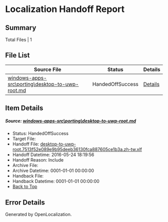 # <a name='report-top'></a> Localization Handoff Report

## Summary
 Total Files | 1

## File List
 Source File | Status | Details 
 ----------- | ------ | ------- 
 [windows-apps-src\porting\desktop-to-uwp-root.md](https://github.com/Microsoft/windows-apps/blob/3b487387bf2e04db76042bbe7da1845cd4ea04b8/windows-apps-src/porting/desktop-to-uwp-root.md) | HandedOffSuccess | [Details](#85a9fba8c0e016d39d3ab25cd5681988f6c5db683368)

## Item Details
##### <a name='85a9fba8c0e016d39d3ab25cd5681988f6c5db683368'></a> Source: [windows-apps-src\porting\desktop-to-uwp-root.md](https://github.com/Microsoft/windows-apps/blob/3b487387bf2e04db76042bbe7da1845cd4ea04b8/windows-apps-src/porting/desktop-to-uwp-root.md)
* Status: HandedOffSuccess
* Target File: 
* Handoff File: [desktop-to-uwp-root.7513f52e089e9b95deeb36130fca887605ce1b3a.zh-tw.xlf](https://github.com/Microsoft/WDG.handoff/blob/cb163465314d1847573124b1924e859cb7d96686/ol-handoff/Microsoft/windows-apps.zh-tw/master/desktop-to-uwp-root.7513f52e089e9b95deeb36130fca887605ce1b3a.zh-tw.xlf)
* Handoff Datetime: 2016-05-24 18:19:56
* Handoff Reason: Include
* Archive File: 
* Archive Datetime: 0001-01-01 00:00:00
* Handback File: 
* Handback Datetime: 0001-01-01 00:00:00
* [Back to Top](#report-top)


## Error Details

Generated by OpenLocalization.
